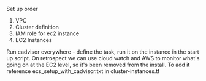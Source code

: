 Set up order

1. VPC
2. Cluster definition
3. IAM role for ec2 instance
5. EC2 Instances

Run cadvisor everywhere - define the task, run it on the instance in the 
start up script. On retrospect we can use cloud watch and AWS to monitor
what's going on at the EC2 level, so it's been removed from the install.
To add it reference ecs_setup_with_cadvisor.txt in cluster-instances.tf



